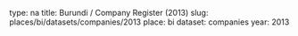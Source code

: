 type: na
title: Burundi / Company Register (2013)
slug: places/bi/datasets/companies/2013
place: bi
dataset: companies
year: 2013
